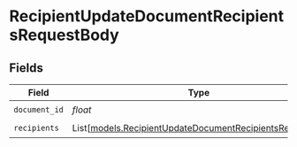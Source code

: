 # RecipientUpdateDocumentRecipientsRequestBody


## Fields

| Field                                                                                                                | Type                                                                                                                 | Required                                                                                                             | Description                                                                                                          |
| -------------------------------------------------------------------------------------------------------------------- | -------------------------------------------------------------------------------------------------------------------- | -------------------------------------------------------------------------------------------------------------------- | -------------------------------------------------------------------------------------------------------------------- |
| `document_id`                                                                                                        | *float*                                                                                                              | :heavy_check_mark:                                                                                                   | N/A                                                                                                                  |
| `recipients`                                                                                                         | List[[models.RecipientUpdateDocumentRecipientsRecipients](../models/recipientupdatedocumentrecipientsrecipients.md)] | :heavy_check_mark:                                                                                                   | N/A                                                                                                                  |